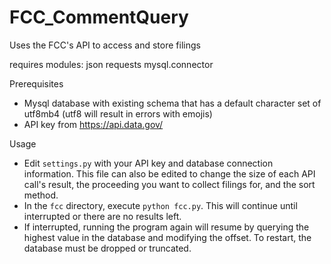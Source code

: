 # FCC_CommentQuery
Uses the FCC's API to access and store filings

requires modules:
json
requests
mysql.connector

Prerequisites

- Mysql database with existing schema that has a default character set of utf8mb4 (utf8 will result in errors with emojis)
- API key from https://api.data.gov/

Usage

- Edit ```settings.py``` with your API key and database connection information. This file can also be edited to change the size of each API call's result, the proceeding you want to collect filings for, and the sort method.
- In the ```fcc``` directory, execute ```python fcc.py```. This will continue until interrupted or there are no results left.
- If interrupted, running the program again will resume by querying the highest value in the database and modifying the offset. To restart, the database must be dropped or truncated.

